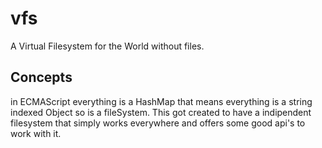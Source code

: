 # vfs
A Virtual Filesystem for the World without files.

## Concepts
in ECMAScript everything is a HashMap that means everything is a string indexed Object so is a fileSystem.
This got created to have a indipendent filesystem that simply works everywhere and offers some good api's to work with it.
